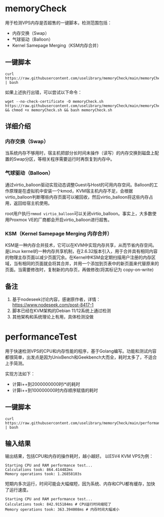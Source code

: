 # memoryCheck

用于检测VPS内存是否超售的一键脚本，检测范围包括：

- 内存交换（Swap）
- 气球驱动（Balloon）
- Kernel Samepage Merging（KSM内存合并）

## 一键脚本
```
curl https://raw.githubusercontent.com/uselibrary/memoryCheck/main/memoryCheck.sh | bash
```

如果上述执行出错，可以尝试以下命令：
```
wget --no-check-certificate -O memoryCheck.sh https://raw.githubusercontent.com/uselibrary/memoryCheck/main/memoryCheck.sh && chmod +x memoryCheck.sh && bash memoryCheck.sh
```

## 详细介绍
### 内存交换（Swap）
当系统内存不够用时，宿主机把部分长时间未操作（读写）的内存交换到磁盘上配置的Swap分区，等相关程序需要运行时再恢复到内存中。

### 气球驱动（Balloon）
通过virtio_balloon驱动实现动态调整Guest与Host的可用内存空间。Balloon的工作原理是在虚拟机中安装一个kmod，KVM宿主机内存不足，会根据virtio_balloon判断哪些内存页面可以被回收，然后virtio_balloon将这些内存占用，返回给宿主机使用。

root用户执行`rmmod virtio_balloon`可以关闭virtio_balloon。事实上，大多数使用Proxmox VE的厂商都会开启virtio_balloon进行超售。

### KSM（Kernel Samepage Merging 内存合并）
KSM是一种内存合并技术，它可以在KVM中实现内存共享，从而节省内存空间。是Linux kernel的一种内存共享机制，在2.6.32版本引入，用于合并具有相同内容的物理主存页面以减少页面冗余。在Kernel中KSM会定期扫描用户注册的内存区域，当有相同的页面就会将其合并，并用一个添加到页表中的新页面来代替原来的页面。当需要修改时，复制新的内存页，再做修改(将其标记为 copy-on-write)



## 备注
1. 基于nodeseek讨论内容，感谢原作者，详情：https://www.nodeseek.com/post-8417-1
2. 脚本已经在KVM架构的Debian 11/12系统上通过检测
3. 其他架构和系统理论上有用，具体检测没做


# performanceTest

用于快速检测VPS的CPU和内存性能的程序，基于Golang编写。功能和测试内容都很简单，出发点是因为UnixBench和Geekbench大而全，耗时太多了，不适合上手简测。

实现方法如下：

- 计算i++到2000000000时i*i的耗时
- 计算i++到100000000时内存顺序赋值的耗时

## 一键脚本
```
curl https://raw.githubusercontent.com/uselibrary/memoryCheck/main/performanceTest.sh | bash
```

## 输入结果
输出结果，包括CPU和内存的操作耗时，越小越好。
以E5V4 KVM VPS为例：
```
Starting CPU and RAM performance test...
Calculations took: 864.414482ms
Memory operations took: 1.26858103s
```
短期内多次运行，时间可能会大幅缩短，因为系统、内存和CPU都有缓存，加快了运行速度。
```
Starting CPU and RAM performance test...
Calculations took: 842.915184ms # CPU运行时间缩短了
Memory operations took: 363.394008ms # 内存时间大幅减小
```
